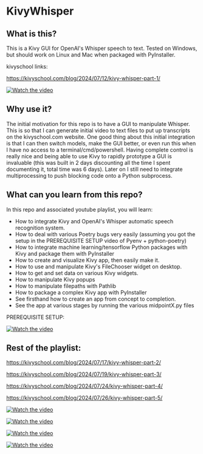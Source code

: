 # KivyWhisper
## What is this?
This is a Kivy GUI for OpenAI's Whisper speech to text. Tested on Windows, but should work on Linux and Mac when packaged with PyInstaller. 

kivyschool links: 

https://kivyschool.com/blog/2024/07/12/kivy-whisper-part-1/

[![Watch the video](https://img.youtube.com/vi/2j4oQeDFVrs/maxresdefault.jpg)](https://www.youtube.com/embed/2j4oQeDFVrs)

## Why use it? 

The initial motivation for this repo is to have a GUI to manipulate Whisper. This is so that I can generate initial video to text files to put up transcripts on the kivyschool.com website. One good thing about this initial integration is that I can then switch models, make the GUI better, or even run this when I have no access to a terminal/cmd/powershell. Having complete control is really nice and being able to use Kivy to rapidly prototype a GUI is invaluable (this was built in 2 days discounting all the time I spent documenting it, total time was 6 days). Later on I still need to integrate multiprocessing to push blocking code onto a Python subprocess.

## What can you learn from this repo?

In this repo and associated youtube playlist, you will learn:

- How to integrate Kivy and OpenAI's Whisper automatic speech recognition system.
- How to deal with various Poetry bugs very easily (assuming you got the setup in the PREREQUISITE SETUP video of Pyenv + python-poetry)
- How to integrate machine learning/tensorflow Python packages with Kivy and package them with PyInstaller
- How to create and visualize Kivy app, then easily make it.
- How to use and manipulate Kivy's FileChooser widget on desktop.
- How to get and set data on various Kivy widgets.
- How to manipulate Kivy popups
- How to manipulate filepaths with Pathlib
- How to package a complex Kivy app with PyInstaller
- See firsthand how to create an app from concept to completion.
- See the app at various stages by running the various midpointX.py files


PREREQUISITE SETUP:

[![Watch the video](https://img.youtube.com/vi/qiIFJIqMHV0/maxresdefault.jpg)](https://www.youtube.com/embed/qiIFJIqMHV0)

## Rest of the playlist:

https://kivyschool.com/blog/2024/07/17/kivy-whisper-part-2/

https://kivyschool.com/blog/2024/07/19/kivy-whisper-part-3/

https://kivyschool.com/blog/2024/07/24/kivy-whisper-part-4/

https://kivyschool.com/blog/2024/07/26/kivy-whisper-part-5/

[![Watch the video](https://img.youtube.com/vi/vM4xBhjxF2E/maxresdefault.jpg)](https://www.youtube.com/embed/vM4xBhjxF2E)

[![Watch the video](https://img.youtube.com/vi/pMO68_QHHGo/maxresdefault.jpg)](https://www.youtube.com/embed/pMO68_QHHGo)

[![Watch the video](https://img.youtube.com/vi/9Z-8RYmOIns/maxresdefault.jpg)](https://www.youtube.com/embed/9Z-8RYmOIns)

[![Watch the video](https://img.youtube.com/vi/E5e3TIpz2zU/maxresdefault.jpg)](https://www.youtube.com/embed/E5e3TIpz2zU)
